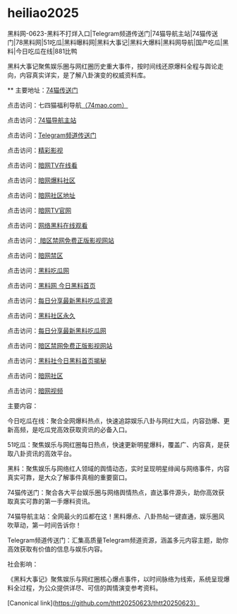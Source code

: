 # heiliao2025
黑料网-0623-黑料不打烊入口|Telegram频道传送门|74猫导航主站|74猫传送门|78黑料网|51吃瓜|黑料曝料网|黑料大事记|黑料大爆料|黑料网导航|国产吃瓜|黑料|今日吃瓜在线|881比鸭

黑料大事记聚焦娱乐圈与网红圈历史重大事件，按时间线还原爆料全程与舆论走向，内容真实详实，是了解八卦演变的权威资料库。

** 主要地址：<a href="https://74mao.com/">74猫传送门</a>

点击访问：七四猫福利导航<a href="https://74mao.com/">（74mao.com）</a>

点击访问：<a href="https://74mao.com/">74猫导航主站</a>

点击访问：<a href="https://74mao.com/">Telegram频道传送门</a>

点击访问：<a href="https://hj-216.pages.dev/">精彩影视</a>

点击访问：<a href="https://aw9-18.pages.dev/">暗网TV在线看</a>

点击访问：<a href="https://aw3-19.pages.dev/">暗网爆料社区</a>

点击访问：<a href="https://aw1-06.pages.dev/">暗网社区地址</a>

点击访问：<a href="https://aw7-18.pages.dev/">暗网TV官网</a>

点击访问：<a href="https://aw1-04.pages.dev/">网络黑料在线观看</a>

点击访问：<a href="https://aw5-18.pages.dev/"> 暗区禁网免费正版影视网站</a>

点击访问：<a href="https://aw4-08.pages.dev/">暗网禁区</a>

点击访问：<a href="https://hl374.pages.dev/">黑料吃瓜网</a>

点击访问：<a href="https://hl384.pages.dev/">黑料网 今日黑料首页</a>

点击访问：<a href="https://hl440.pages.dev/">每日分享最新黑料吃瓜资源</a>

点击访问：<a href="https://hl378.pages.dev/">黑料社区永久</a>

点击访问：<a href="https://hl457.pages.dev/">每日分享最新黑料吃瓜网</a>

点击访问：<a href="https://aw5-01.pages.dev/">暗区禁网免费正版影视网站</a>

点击访问：<a href="https://hl434.pages.dev/">黑料社今日黑料首页揭秘</a>

点击访问：<a href="https://aw2-17.pages.dev/">暗网社区</a>

点击访问：<a href="https://aw8-16.pages.dev/">暗网视频</a>

主要内容：

今日吃瓜在线：聚合全网爆料热点，快速追踪娱乐八卦与网红大瓜，内容劲爆、更新高频，是吃瓜党高效获取资讯的必备入口。

51吃瓜：聚焦娱乐与网红圈每日热点，快速更新明星爆料，覆盖广、内容真，是获取八卦资讯的高效平台。

黑料：聚焦娱乐与网络红人领域的舆情动态，实时呈现明星绯闻与网络事件，内容真实可靠，是大众了解事件真相的重要窗口。

74猫传送门：聚合各大平台娱乐圈与网络舆情热点，直达事件源头，助你高效获取真实可靠的第一手爆料资讯。

74猫导航主站：全网最火的瓜都在这！黑料爆点、八卦热帖一键直通，娱乐圈风吹草动，第一时间告诉你！

Telegram频道传送门：汇集高质量Telegram频道资源，涵盖多元内容主题，助你高效获取有价值的信息与娱乐内容。

社会影响：

《黑料大事记》聚焦娱乐与网红圈核心爆点事件，以时间脉络为线索，系统呈现爆料全过程，为公众提供详尽、可信的舆情演变参考资料。

[Canonical link](https://github.com/thtt20250623/thtt20250623）
